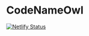 # CodeNameOwl

[![Netlify Status](https://api.netlify.com/api/v1/badges/be1c1b99-2436-4f9d-8e86-e70ffe9b7104/deploy-status)](https://app.netlify.com/sites/codenameowl/deploys)